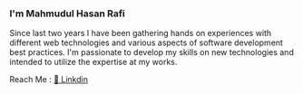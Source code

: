 ### I'm Mahmudul Hasan Rafi

Since last two years I have been gathering hands on experiences with different web technologies and various aspects of software development best practices. I'm passionate to develop my skills on new technologies and intended to utilize the expertise at my works.

Reach Me : <a href="https://bd.linkedin.com/in/mahmudulrafi">📮 Linkdin</a></b>
